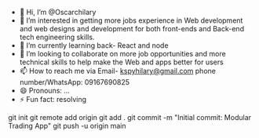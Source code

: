 - 👋 Hi, I’m @Oscarchilary
- 👀 I’m interested in getting more jobs experience in Web development and web designs and development for both front-ends and Back-end tech engineering skills.
- 🌱 I’m currently learning back- React and node 
- 💞️ I’m looking to collaborate on more job opportunities and more technical skills to help make the Web and apps better for users
- 📫 How to reach me via Email- kspyhilary@gmail.com phone number/WhatsApp: 09167690825
- 😄 Pronouns: ...
- ⚡ Fun fact: resolving 

<!---
Oscarchilary/Oscarchilary is a ✨ special ✨ repository because its `README.md` (this file) appears on your GitHub profile.
You can click the Preview link to take a look at your changes.
--->

git init
git remote add origin <your-repo-url>
git add .
git commit -m "Initial commit: Modular Trading App"
git push -u origin main